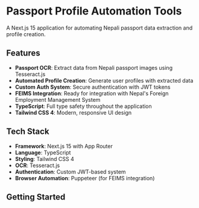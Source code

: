 


# Passport Profile Automation Tools

A Next.js 15 application for automating Nepali passport data extraction and profile creation.

## Features

- **Passport OCR**: Extract data from Nepali passport images using Tesseract.js
- **Automated Profile Creation**: Generate user profiles with extracted data
- **Custom Auth System**: Secure authentication with JWT tokens
- **FEIMS Integration**: Ready for integration with Nepal's Foreign Employment Management System
- **TypeScript**: Full type safety throughout the application
- **Tailwind CSS 4**: Modern, responsive UI design

## Tech Stack

- **Framework**: Next.js 15 with App Router
- **Language**: TypeScript
- **Styling**: Tailwind CSS 4
- **OCR**: Tesseract.js
- **Authentication**: Custom JWT-based system
- **Browser Automation**: Puppeteer (for FEIMS integration)

## Getting Started

